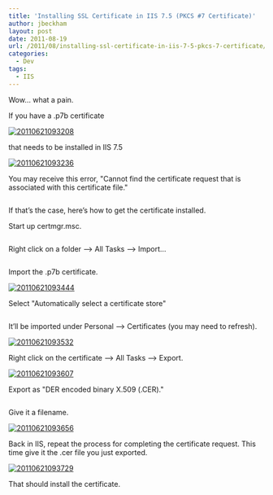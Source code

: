 ```yaml
---
title: 'Installing SSL Certificate in IIS 7.5 (PKCS #7 Certificate)'
author: jbeckham
layout: post
date: 2011-08-19
url: /2011/08/installing-ssl-certificate-in-iis-7-5-pkcs-7-certificate/
categories:
  - Dev
tags:
  - IIS
---
```

<div class="jive-rendered-content">
  <p>
    Wow&#8230; what a pain.
  </p>
  
  <p>
    If you have a .p7b certificate
  </p>
  
  <p>
    <a href="http://i1.wp.com/www.joelbeckham.com/wp-content/uploads/2011/08/20110621093208.gif"><img style="background-image: none; padding-left: 0px; padding-right: 0px; display: inline; padding-top: 0px; border: 0px;" title="20110621093208" src="http://i2.wp.com/www.joelbeckham.com/wp-content/uploads/2011/08/20110621093208_thumb.gif?resize=193%2C53" alt="20110621093208" border="0" data-recalc-dims="1" /></a>
  </p>
  
  <p>
    that needs to be installed in IIS 7.5
  </p>
  
  <p>
    <a href="http://i1.wp.com/www.joelbeckham.com/wp-content/uploads/2011/08/20110621093236.gif"><img style="background-image: none; padding-left: 0px; padding-right: 0px; display: inline; padding-top: 0px; border: 0px;" title="20110621093236" src="http://i1.wp.com/www.joelbeckham.com/wp-content/uploads/2011/08/20110621093236_thumb.gif?resize=419%2C210" alt="20110621093236" border="0" data-recalc-dims="1" /></a>
  </p>
  
  <p>
    You may receive this error, &quot;Cannot find the certificate request that is associated with this certificate file.&quot;
  </p>
  
  <p>
    <a href="http://i2.wp.com/img41.imageshack.us/img41/2978/20110621093301.gif"><img src="http://i2.wp.com/img41.imageshack.us/img41/2978/20110621093301.gif?resize=396%2C150" alt="" data-recalc-dims="1" /></a>
  </p>
  
  <p>
    If that’s the case, here’s how to get the certificate installed.
  </p>
  
  <p>
    Start up certmgr.msc.
  </p>
  
  <p>
    <a href="http://i1.wp.com/img231.imageshack.us/img231/8639/20110621094322.gif"><img src="http://i1.wp.com/img231.imageshack.us/img231/8639/20110621094322.gif?resize=249%2C102" alt="" data-recalc-dims="1" /></a>
  </p>
  
  <p>
    Right click on a folder –> All Tasks –> Import…
  </p>
  
  <p>
    <a href="http://i0.wp.com/img4.imageshack.us/img4/5947/20110621093412.gif"><img src="http://i0.wp.com/img4.imageshack.us/img4/5947/20110621093412.gif?resize=388%2C222" alt="" data-recalc-dims="1" /></a>
  </p>
  
  <p>
    Import the .p7b certificate.
  </p>
  
  <p>
    <a href="http://i1.wp.com/www.joelbeckham.com/wp-content/uploads/2011/08/20110621093444.gif"><img style="background-image: none; padding-left: 0px; padding-right: 0px; display: inline; padding-top: 0px; border: 0px;" title="20110621093444" src="http://i0.wp.com/www.joelbeckham.com/wp-content/uploads/2011/08/20110621093444_thumb.gif?resize=444%2C233" alt="20110621093444" border="0" data-recalc-dims="1" /></a>
  </p>
  
  <p>
    Select &quot;Automatically select a certificate store&quot;
  </p>
  
  <p>
    <a href="http://i1.wp.com/img860.imageshack.us/img860/6696/20110621093506.gif"><img src="http://i1.wp.com/img860.imageshack.us/img860/6696/20110621093506.gif?resize=500%2C250" alt="" data-recalc-dims="1" /></a>
  </p>
  
  <p>
    It’ll be imported under Personal –> Certificates (you may need to refresh).
  </p>
  
  <p>
    <a href="http://i1.wp.com/www.joelbeckham.com/wp-content/uploads/2011/08/20110621093532.gif"><img style="background-image: none; padding-left: 0px; padding-right: 0px; display: inline; padding-top: 0px; border: 0px;" title="20110621093532" src="http://i2.wp.com/www.joelbeckham.com/wp-content/uploads/2011/08/20110621093532_thumb.gif?resize=507%2C127" alt="20110621093532" border="0" data-recalc-dims="1" /></a>
  </p>
  
  <p>
    Right click on the certificate –> All Tasks –> Export.
  </p>
  
  <p>
    <a href="http://i2.wp.com/www.joelbeckham.com/wp-content/uploads/2011/08/20110621093607.gif"><img style="background-image: none; padding-left: 0px; padding-right: 0px; display: inline; padding-top: 0px; border: 0px;" title="20110621093607" src="http://i1.wp.com/www.joelbeckham.com/wp-content/uploads/2011/08/20110621093607_thumb.gif?resize=336%2C174" alt="20110621093607" border="0" data-recalc-dims="1" /></a>
  </p>
  
  <p>
    Export as &quot;DER encoded binary X.509 (.CER).&quot;
  </p>
  
  <p>
    <a href="http://i0.wp.com/img87.imageshack.us/img87/2010/20110621093629.gif"><img src="http://i0.wp.com/img87.imageshack.us/img87/2010/20110621093629.gif?resize=501%2C210" alt="" data-recalc-dims="1" /></a>
  </p>
  
  <p>
    Give it a filename.
  </p>
  
  <p>
    <a href="http://i1.wp.com/www.joelbeckham.com/wp-content/uploads/2011/08/20110621093656.gif"><img style="background-image: none; padding-left: 0px; padding-right: 0px; display: inline; padding-top: 0px; border: 0px;" title="20110621093656" src="http://i1.wp.com/www.joelbeckham.com/wp-content/uploads/2011/08/20110621093656_thumb.gif?resize=461%2C165" alt="20110621093656" border="0" data-recalc-dims="1" /></a>
  </p>
  
  <p>
    Back in IIS, repeat the process for completing the certificate request. This time give it the .cer file you just exported.
  </p>
  
  <p>
    <a href="http://i1.wp.com/www.joelbeckham.com/wp-content/uploads/2011/08/20110621093729.gif"><img style="background-image: none; padding-left: 0px; padding-right: 0px; display: inline; padding-top: 0px; border: 0px;" title="20110621093729" src="http://i2.wp.com/www.joelbeckham.com/wp-content/uploads/2011/08/20110621093729_thumb.gif?resize=454%2C191" alt="20110621093729" border="0" data-recalc-dims="1" /></a>
  </p>
  
  <p>
    That should install the certificate.
  </p>
</div>
